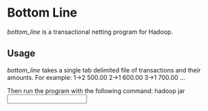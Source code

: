 Bottom Line
===========
*bottom_line* is a transactional netting program for Hadoop.

Usage
-----
*bottom_line* takes a single tab delimited file of transactions and their amounts.  For example:
    1->2  500.00
    2->1  600.00
    3->1  700.00
    ...
    
Then run the program with the following command:
    hadoop jar <jar file> <input> <output>


